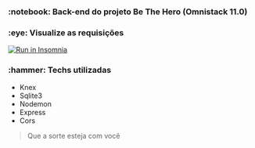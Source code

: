 <h3>:notebook: Back-end do projeto Be The Hero (Omnistack 11.0)</h3>

<h3>:eye: Visualize as requisições</h3>
<a href="https://insomnia.rest/run/?label=Be%20The%20Hero&uri=https%3A%2F%2Fgist.githubusercontent.com%2FDaniels887%2Fd50b125dba86fe0f3f5655f398aa76c5%2Fraw%2Fe9c82e698279d54320c07c2e6fef19c372281839%2Fbe-the-hero.json" target="_blank"><img src="https://insomnia.rest/images/run.svg" alt="Run in Insomnia"></a>

<h3>:hammer: Techs utilizadas</h3>

* Knex
* Sqlite3
* Nodemon
* Express
* Cors

> Que a sorte esteja com você
